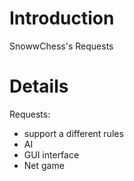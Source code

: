 # Introduction #

SnowwChess's Requests

# Details #

Requests:
  * support a different rules
  * AI
  * GUI interface
  * Net game
